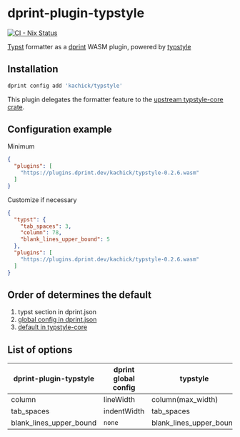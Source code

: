 # dprint-plugin-typstyle

[![CI - Nix Status](https://github.com/kachick/dprint-plugin-typstyle/actions/workflows/nix.yml/badge.svg?branch=main)](https://github.com/kachick/dprint-plugin-typstyle/actions/workflows/nix.yml?query=branch%3Amain+)

[Typst](https://github.com/typst/typst) formatter as a [dprint](https://github.com/dprint/dprint) WASM plugin, powered by [typstyle](https://github.com/Enter-tainer/typstyle)

## Installation

```bash
dprint config add 'kachick/typstyle'
```

This plugin delegates the formatter feature to the [upstream typstyle-core crate](https://github.com/Enter-tainer/typstyle).

## Configuration example

Minimum

```json
{
  "plugins": [
    "https://plugins.dprint.dev/kachick/typstyle-0.2.6.wasm"
  ]
}
```

Customize if necessary

```json
{
  "typst": {
    "tab_spaces": 3,
    "column": 78,
    "blank_lines_upper_bound": 5
  },
  "plugins": [
    "https://plugins.dprint.dev/kachick/typstyle-0.2.6.wasm"
  ]
}
```

## Order of determines the default

1. typst section in dprint.json
1. [global config in dprint.json](https://dprint.dev/config/#global-configuration)
1. [default in typstyle-core](https://github.com/Enter-tainer/typstyle/blob/v0.12.14/crates/typstyle-core/src/config.rs#L13-L21)

## List of options

| dprint-plugin-typstyle  | dprint global config | typstyle                |
| ----------------------- | -------------------- | ----------------------- |
| column                  | lineWidth            | column(max_width)       |
| tab_spaces              | indentWidth          | tab_spaces              |
| blank_lines_upper_bound | `none`               | blank_lines_upper_bound |
